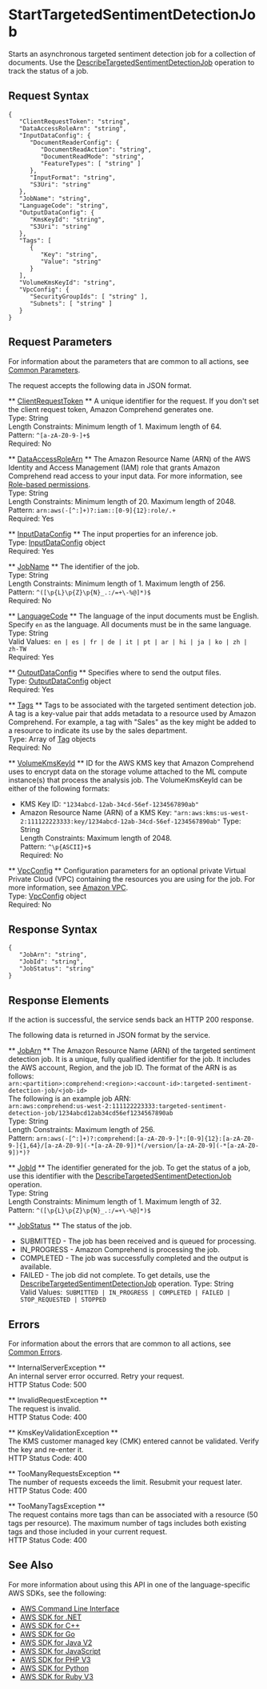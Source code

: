 # StartTargetedSentimentDetectionJob<a name="API_StartTargetedSentimentDetectionJob"></a>

Starts an asynchronous targeted sentiment detection job for a collection of documents\. Use the [DescribeTargetedSentimentDetectionJob](API_DescribeTargetedSentimentDetectionJob.md) operation to track the status of a job\.

## Request Syntax<a name="API_StartTargetedSentimentDetectionJob_RequestSyntax"></a>

```
{
   "ClientRequestToken": "string",
   "DataAccessRoleArn": "string",
   "InputDataConfig": { 
      "DocumentReaderConfig": { 
         "DocumentReadAction": "string",
         "DocumentReadMode": "string",
         "FeatureTypes": [ "string" ]
      },
      "InputFormat": "string",
      "S3Uri": "string"
   },
   "JobName": "string",
   "LanguageCode": "string",
   "OutputDataConfig": { 
      "KmsKeyId": "string",
      "S3Uri": "string"
   },
   "Tags": [ 
      { 
         "Key": "string",
         "Value": "string"
      }
   ],
   "VolumeKmsKeyId": "string",
   "VpcConfig": { 
      "SecurityGroupIds": [ "string" ],
      "Subnets": [ "string" ]
   }
}
```

## Request Parameters<a name="API_StartTargetedSentimentDetectionJob_RequestParameters"></a>

For information about the parameters that are common to all actions, see [Common Parameters](CommonParameters.md)\.

The request accepts the following data in JSON format\.

 ** [ClientRequestToken](#API_StartTargetedSentimentDetectionJob_RequestSyntax) **   <a name="comprehend-StartTargetedSentimentDetectionJob-request-ClientRequestToken"></a>
A unique identifier for the request\. If you don't set the client request token, Amazon Comprehend generates one\.  
Type: String  
Length Constraints: Minimum length of 1\. Maximum length of 64\.  
Pattern: `^[a-zA-Z0-9-]+$`   
Required: No

 ** [DataAccessRoleArn](#API_StartTargetedSentimentDetectionJob_RequestSyntax) **   <a name="comprehend-StartTargetedSentimentDetectionJob-request-DataAccessRoleArn"></a>
The Amazon Resource Name \(ARN\) of the AWS Identity and Access Management \(IAM\) role that grants Amazon Comprehend read access to your input data\. For more information, see [Role\-based permissions](https://docs.aws.amazon.com/comprehend/latest/dg/access-control-managing-permissions.html#auth-role-permissions)\.  
Type: String  
Length Constraints: Minimum length of 20\. Maximum length of 2048\.  
Pattern: `arn:aws(-[^:]+)?:iam::[0-9]{12}:role/.+`   
Required: Yes

 ** [InputDataConfig](#API_StartTargetedSentimentDetectionJob_RequestSyntax) **   <a name="comprehend-StartTargetedSentimentDetectionJob-request-InputDataConfig"></a>
The input properties for an inference job\.  
Type: [InputDataConfig](API_InputDataConfig.md) object  
Required: Yes

 ** [JobName](#API_StartTargetedSentimentDetectionJob_RequestSyntax) **   <a name="comprehend-StartTargetedSentimentDetectionJob-request-JobName"></a>
The identifier of the job\.  
Type: String  
Length Constraints: Minimum length of 1\. Maximum length of 256\.  
Pattern: `^([\p{L}\p{Z}\p{N}_.:/=+\-%@]*)$`   
Required: No

 ** [LanguageCode](#API_StartTargetedSentimentDetectionJob_RequestSyntax) **   <a name="comprehend-StartTargetedSentimentDetectionJob-request-LanguageCode"></a>
The language of the input documents must be English\. Specify `en` as the language\. All documents must be in the same language\.  
Type: String  
Valid Values:` en | es | fr | de | it | pt | ar | hi | ja | ko | zh | zh-TW`   
Required: Yes

 ** [OutputDataConfig](#API_StartTargetedSentimentDetectionJob_RequestSyntax) **   <a name="comprehend-StartTargetedSentimentDetectionJob-request-OutputDataConfig"></a>
Specifies where to send the output files\.   
Type: [OutputDataConfig](API_OutputDataConfig.md) object  
Required: Yes

 ** [Tags](#API_StartTargetedSentimentDetectionJob_RequestSyntax) **   <a name="comprehend-StartTargetedSentimentDetectionJob-request-Tags"></a>
Tags to be associated with the targeted sentiment detection job\. A tag is a key\-value pair that adds metadata to a resource used by Amazon Comprehend\. For example, a tag with "Sales" as the key might be added to a resource to indicate its use by the sales department\.  
Type: Array of [Tag](API_Tag.md) objects  
Required: No

 ** [VolumeKmsKeyId](#API_StartTargetedSentimentDetectionJob_RequestSyntax) **   <a name="comprehend-StartTargetedSentimentDetectionJob-request-VolumeKmsKeyId"></a>
ID for the AWS KMS key that Amazon Comprehend uses to encrypt data on the storage volume attached to the ML compute instance\(s\) that process the analysis job\. The VolumeKmsKeyId can be either of the following formats:  
+ KMS Key ID: `"1234abcd-12ab-34cd-56ef-1234567890ab"` 
+ Amazon Resource Name \(ARN\) of a KMS Key: `"arn:aws:kms:us-west-2:111122223333:key/1234abcd-12ab-34cd-56ef-1234567890ab"` 
Type: String  
Length Constraints: Maximum length of 2048\.  
Pattern: `^\p{ASCII}+$`   
Required: No

 ** [VpcConfig](#API_StartTargetedSentimentDetectionJob_RequestSyntax) **   <a name="comprehend-StartTargetedSentimentDetectionJob-request-VpcConfig"></a>
 Configuration parameters for an optional private Virtual Private Cloud \(VPC\) containing the resources you are using for the job\. For more information, see [Amazon VPC](https://docs.aws.amazon.com/vpc/latest/userguide/what-is-amazon-vpc.html)\.   
Type: [VpcConfig](API_VpcConfig.md) object  
Required: No

## Response Syntax<a name="API_StartTargetedSentimentDetectionJob_ResponseSyntax"></a>

```
{
   "JobArn": "string",
   "JobId": "string",
   "JobStatus": "string"
}
```

## Response Elements<a name="API_StartTargetedSentimentDetectionJob_ResponseElements"></a>

If the action is successful, the service sends back an HTTP 200 response\.

The following data is returned in JSON format by the service\.

 ** [JobArn](#API_StartTargetedSentimentDetectionJob_ResponseSyntax) **   <a name="comprehend-StartTargetedSentimentDetectionJob-response-JobArn"></a>
The Amazon Resource Name \(ARN\) of the targeted sentiment detection job\. It is a unique, fully qualified identifier for the job\. It includes the AWS account, Region, and the job ID\. The format of the ARN is as follows:  
 `arn:<partition>:comprehend:<region>:<account-id>:targeted-sentiment-detection-job/<job-id>`   
The following is an example job ARN:  
 `arn:aws:comprehend:us-west-2:111122223333:targeted-sentiment-detection-job/1234abcd12ab34cd56ef1234567890ab`   
Type: String  
Length Constraints: Maximum length of 256\.  
Pattern: `arn:aws(-[^:]+)?:comprehend:[a-zA-Z0-9-]*:[0-9]{12}:[a-zA-Z0-9-]{1,64}/[a-zA-Z0-9](-*[a-zA-Z0-9])*(/version/[a-zA-Z0-9](-*[a-zA-Z0-9])*)?` 

 ** [JobId](#API_StartTargetedSentimentDetectionJob_ResponseSyntax) **   <a name="comprehend-StartTargetedSentimentDetectionJob-response-JobId"></a>
The identifier generated for the job\. To get the status of a job, use this identifier with the [DescribeTargetedSentimentDetectionJob](API_DescribeTargetedSentimentDetectionJob.md) operation\.  
Type: String  
Length Constraints: Minimum length of 1\. Maximum length of 32\.  
Pattern: `^([\p{L}\p{Z}\p{N}_.:/=+\-%@]*)$` 

 ** [JobStatus](#API_StartTargetedSentimentDetectionJob_ResponseSyntax) **   <a name="comprehend-StartTargetedSentimentDetectionJob-response-JobStatus"></a>
The status of the job\.   
+ SUBMITTED \- The job has been received and is queued for processing\.
+ IN\_PROGRESS \- Amazon Comprehend is processing the job\.
+ COMPLETED \- The job was successfully completed and the output is available\.
+ FAILED \- The job did not complete\. To get details, use the [DescribeTargetedSentimentDetectionJob](API_DescribeTargetedSentimentDetectionJob.md) operation\.
Type: String  
Valid Values:` SUBMITTED | IN_PROGRESS | COMPLETED | FAILED | STOP_REQUESTED | STOPPED` 

## Errors<a name="API_StartTargetedSentimentDetectionJob_Errors"></a>

For information about the errors that are common to all actions, see [Common Errors](CommonErrors.md)\.

 ** InternalServerException **   
An internal server error occurred\. Retry your request\.  
HTTP Status Code: 500

 ** InvalidRequestException **   
The request is invalid\.  
HTTP Status Code: 400

 ** KmsKeyValidationException **   
The KMS customer managed key \(CMK\) entered cannot be validated\. Verify the key and re\-enter it\.  
HTTP Status Code: 400

 ** TooManyRequestsException **   
The number of requests exceeds the limit\. Resubmit your request later\.  
HTTP Status Code: 400

 ** TooManyTagsException **   
The request contains more tags than can be associated with a resource \(50 tags per resource\)\. The maximum number of tags includes both existing tags and those included in your current request\.   
HTTP Status Code: 400

## See Also<a name="API_StartTargetedSentimentDetectionJob_SeeAlso"></a>

For more information about using this API in one of the language\-specific AWS SDKs, see the following:
+  [AWS Command Line Interface](https://docs.aws.amazon.com/goto/aws-cli/comprehend-2017-11-27/StartTargetedSentimentDetectionJob) 
+  [AWS SDK for \.NET](https://docs.aws.amazon.com/goto/DotNetSDKV3/comprehend-2017-11-27/StartTargetedSentimentDetectionJob) 
+  [AWS SDK for C\+\+](https://docs.aws.amazon.com/goto/SdkForCpp/comprehend-2017-11-27/StartTargetedSentimentDetectionJob) 
+  [AWS SDK for Go](https://docs.aws.amazon.com/goto/SdkForGoV1/comprehend-2017-11-27/StartTargetedSentimentDetectionJob) 
+  [AWS SDK for Java V2](https://docs.aws.amazon.com/goto/SdkForJavaV2/comprehend-2017-11-27/StartTargetedSentimentDetectionJob) 
+  [AWS SDK for JavaScript](https://docs.aws.amazon.com/goto/AWSJavaScriptSDK/comprehend-2017-11-27/StartTargetedSentimentDetectionJob) 
+  [AWS SDK for PHP V3](https://docs.aws.amazon.com/goto/SdkForPHPV3/comprehend-2017-11-27/StartTargetedSentimentDetectionJob) 
+  [AWS SDK for Python](https://docs.aws.amazon.com/goto/boto3/comprehend-2017-11-27/StartTargetedSentimentDetectionJob) 
+  [AWS SDK for Ruby V3](https://docs.aws.amazon.com/goto/SdkForRubyV3/comprehend-2017-11-27/StartTargetedSentimentDetectionJob) 
